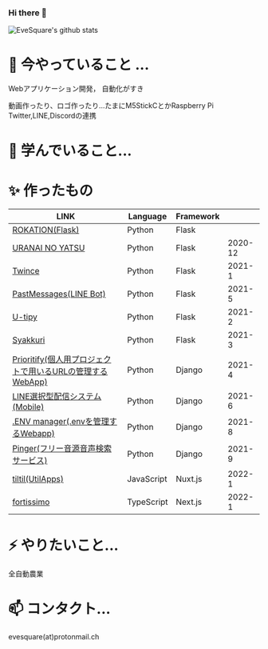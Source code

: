 ### Hi there 👋
![EveSquare's github stats](https://github-readme-stats.vercel.app/api?username=evesquare&theme=radical&show_icons=true)

<!--
**EveSquare/evesquare** is a ✨ _special_ ✨ repository because its `README.md` (this file) appears on your GitHub profile.

Here are some ideas to get you started:



- 👯 I’m looking to collaborate on ...
- 🤔 I’m looking for help with ...
- 💬 Ask me about ...

- 😄 Pronouns: ...
- ⚡ Fun fact: ...
-->
# 🔭 今やっていること ...

Webアプリケーション開発， 自動化がすき

動画作ったり、ロゴ作ったり...たまにM5StickCとかRaspberry Pi
Twitter,LINE,Discordの連携


# 🌱 学んでいること...

<!-- <div>
<code><img height="20" src="https://raw.githubusercontent.com/github/explore/80688e429a7d4ef2fca1e82350fe8e3517d3494d/topics/python/python.png"></code>
<code><img height="20" src="https://raw.githubusercontent.com/github/explore/80688e429a7d4ef2fca1e82350fe8e3517d3494d/topics/typescript/typescript.png"></code>
<code><img height="20" src="https://raw.githubusercontent.com/github/explore/80688e429a7d4ef2fca1e82350fe8e3517d3494d/topics/javascript/javascript.png"></code>
<code><img height="20" src="https://raw.githubusercontent.com/github/explore/80688e429a7d4ef2fca1e82350fe8e3517d3494d/topics/java/java.png"></code>
<code><img height="20" src="https://raw.githubusercontent.com/github/explore/80688e429a7d4ef2fca1e82350fe8e3517d3494d/topics/swift/swift.png"></code>
<code><img height="20" src="https://raw.githubusercontent.com/github/explore/80688e429a7d4ef2fca1e82350fe8e3517d3494d/topics/rust/rust.png"></code>
<code><img height="20" src="https://raw.githubusercontent.com/github/explore/80688e429a7d4ef2fca1e82350fe8e3517d3494d/topics/c/c.png"></code>
<code><img height="20" src="https://raw.githubusercontent.com/github/explore/80688e429a7d4ef2fca1e82350fe8e3517d3494d/topics/php/php.png"></code>
</div>

<div>
<code><img height="20" src="https://raw.githubusercontent.com/github/explore/80688e429a7d4ef2fca1e82350fe8e3517d3494d/topics/django/django.png"></code>
<code><img height="20" src="https://raw.githubusercontent.com/github/explore/80688e429a7d4ef2fca1e82350fe8e3517d3494d/topics/flask/flask.png"></code> 
<code><img height="20" src="https://raw.githubusercontent.com/github/explore/80688e429a7d4ef2fca1e82350fe8e3517d3494d/topics/nodejs/nodejs.png"></code>
<code><img height="20" src="https://raw.githubusercontent.com/github/explore/80688e429a7d4ef2fca1e82350fe8e3517d3494d/topics/react/react.png"></code>
<code><img height="20" src="https://raw.githubusercontent.com/github/explore/28b02bbc9ad9f7a503c43775aebeb515dc2da5fc/topics/nextjs/nextjs.png"></code>
<code><img height="20" src="https://raw.githubusercontent.com/github/explore/80688e429a7d4ef2fca1e82350fe8e3517d3494d/topics/vue/vue.png"></code>
<code><img height="20" src="https://raw.githubusercontent.com/github/explore/37f1f9609f5c48a47f4d9c1a916fc2069fd0141c/topics/nuxt/nuxt.png"></code>
<code><img height="20" src="https://raw.githubusercontent.com/github/explore/80688e429a7d4ef2fca1e82350fe8e3517d3494d/topics/laravel/laravel.png"></code>
</div>

<div>  
<code><img height="20" src="https://raw.githubusercontent.com/github/explore/80688e429a7d4ef2fca1e82350fe8e3517d3494d/topics/visual-studio-code/visual-studio-code.png"></code>
<code><img height="20" src="https://raw.githubusercontent.com/github/explore/80688e429a7d4ef2fca1e82350fe8e3517d3494d/topics/terminal/terminal.png"></code>
<code><img height="20" src="https://raw.githubusercontent.com/github/explore/80688e429a7d4ef2fca1e82350fe8e3517d3494d/topics/git/git.png"></code>
<code><img height="20" src="https://raw.githubusercontent.com/github/explore/80688e429a7d4ef2fca1e82350fe8e3517d3494d/topics/discord/discord.png"></code>
</div>

<div>
<code><img height="20" src="https://raw.githubusercontent.com/github/explore/3c66f1237835e0b877190fbea528d0ebece7bccf/topics/vercel/vercel.png"></code>
<code><img height="20" src="https://raw.githubusercontent.com/github/explore/f23f0ddbe494d51a2a8543f46bbe3ede37e5c609/topics/netlify/netlify.png"></code>
<code><img height="20" src="https://raw.githubusercontent.com/github/explore/9967ff963a55d73bded346dc749c6401e06417bf/topics/hugo/hugo.png"></code>
</div>

<div>
<code><img height="20" src="https://raw.githubusercontent.com/github/explore/80688e429a7d4ef2fca1e82350fe8e3517d3494d/topics/windows/windows.png"></code>
<code><img height="20" src="https://raw.githubusercontent.com/github/explore/80688e429a7d4ef2fca1e82350fe8e3517d3494d/topics/macos/macos.png"></code>
<code><img height="20" src="https://raw.githubusercontent.com/github/explore/80688e429a7d4ef2fca1e82350fe8e3517d3494d/topics/linux/linux.png"></code>
</div> -->




# ✨ 作ったもの

| LINK                                                                                                                           |Language    |Framework| |
| ------------------------------------------------------------------------------------------------------------------------------ | ---------- | ------ |------ |
| [ROKATION(Flask)](https://sleepy-river-86061.herokuapp.com/)                                                                   | Python     | Flask  |
| [URANAI NO YATSU](https://enigmatic-brook-72697.herokuapp.com/)                                                                | Python     | Flask  |2020-12 |
| [Twince](https://t.co/lY1Ltrnsyc?amp=1)                                                                                        | Python     | Flask  | 2021-1|
| [PastMessages(LINE Bot)](https://time-capsule-messages.herokuapp.com)                                                          | Python     | Flask  | 2021-5|
| [U-tipy](https://u-tipy.herokuapp.com)                                                                                         | Python     | Flask  | 2021-2|
| [Syakkuri](https://syakkuri.herokuapp.com)                                                                                     | Python     | Flask | 2021-3|
| [Prioritify(個人用プロジェクトで用いるURLの管理するWebApp)](http://prioritify.herokuapp.com/)                                        | Python     | Django | 2021-4|
| [LINE選択型配信システム(Mobile)](https://kyouno.herokuapp.com/)                                                                   | Python     | Django | 2021-6|
| [.ENV manager(.envを管理するWebapp)](https://dotenv-manager.herokuapp.com)                                                       | Python     | Django | 2021-8|
| [Pinger(フリー音源音声検索サービス)](https://pinger-dev.herokuapp.com/)                                                             | Python     | Django | 2021-9|
| [tiltil(UtilApps)](https://tiltil.vercel.app/)                                                                                 | JavaScript  | Nuxt.js | 2022-1|
| [fortissimo](https://fortissimo.vercel.app/)                                                                                   | TypeScript  | Next.js | 2022-1|
# ⚡ やりたいこと...

全自動農業

# 📫 コンタクト...

evesquare(at)protonmail.ch


